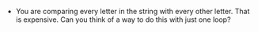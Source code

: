- You are comparing every letter in the string with every other letter. That is expensive. Can you think of a way to do this with just one loop?

